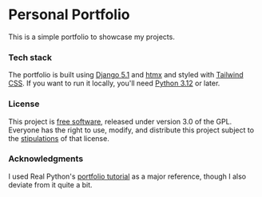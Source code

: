 # Personal Portfolio

This is a simple portfolio to showcase my projects.

### Tech stack
The portfolio is built using [Django 5.1](https://www.djangoproject.com/) and [htmx](https://htmx.org/) and styled with [Tailwind CSS](https://tailwindcss.com/). If you want to run it locally, you'll need [Python 3.12](https://devguide.python.org/versions/) or later.

### License
This project is [free software](https://www.fsf.org/about/what-is-free-software), released under version 3.0 of the GPL. Everyone has the right to use, modify, and distribute this project subject to the [stipulations](https://github.com/jwjacobson/portfolio/blob/main/LICENSE) of that license.

### Acknowledgments
I used Real Python's [portfolio tutorial](https://realpython.com/get-started-with-django-1/) as a major reference, though I also deviate from it quite a bit.